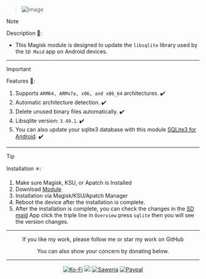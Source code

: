 > ![Image](https://github.com/user-attachments/assets/a755cbae-9d36-4fb9-b536-04f17b758461)

> [!NOTE]
> Description 📝:
> - This Magisk module is designed to update the `libsqlite` library used by the `SD Maid` app on Android devices.
<hr/>

> [!IMPORTANT]
> Features 🚀:
> 1. Supports `ARM64, ARMv7a, x86, and x86_64` architectures. ✔️
> 2. Automatic architecture detection. ✔️
> 3. Delete unused binary files automatically. ✔️
> 4. Libsqlite version: `3.49.1`. ✔️
> 5. You can also update your sqlite3 database with this module [SQLite3 for Android](https://github.com/DEMONICCA/SQLite3-for-Android.git). ✔️
<hr/>

> [!TIP]
> Installation ✳️:
> 1. Make sure Magisk, KSU, or Apatch is Installed
> 2. Download [Module](https://t.me/modulkuntul)
> 3. Installation via Magisk/KSU/Apatch Manager
> 4. Reboot the device after the installation is complete.
> 5. After the installation is complete, you can check the changes in the [SD maid](https://play.google.com/store/apps/details?id=eu.thedarken.sdm) App click the triple line in `Overview` press `sqlite` then you will see the version changes.
<hr/>

<div align="center">
  If you like my work, please follow me or star my work on GitHub       
 
  You can also show your concern by donating below.
<div align="center">
 </div>
<hr/>
  
[![Ko-Fi](https://img.shields.io/badge/Ko--fi-F16061?style=for-the-badge&logo=ko-fi&logoColor=white)](https://ko-fi.com/illumi666)
[![](https://img.shields.io/badge/-Trakteer-red?style=for-the-badge)](https://trakteer.id/demonica/tip)
[![Saweria](https://img.shields.io/badge/-Saweria-yellow?style=for-the-badge&logoColor=white)](https://saweria.co/DEMONICA)
[![Paypal](https://img.shields.io/badge/Paypal-blue?style=for-the-badge&logoColor=white)](https://www.paypal.com/paypalme/faniadittiya)
